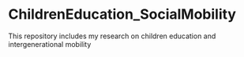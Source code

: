 # ChildrenEducation_SocialMobility
This repository includes my research on children education and intergenerational mobility
